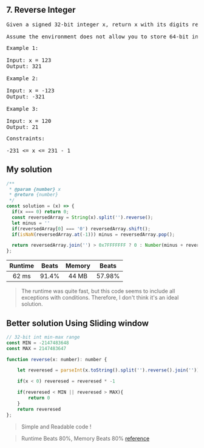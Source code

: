 ## 7. Reverse Integer

<pre>Given a signed 32-bit integer x, return x with its digits reversed. If reversing x causes the value to go outside the signed 32-bit integer range [-231, 231 - 1], then return 0.

Assume the environment does not allow you to store 64-bit integers (signed or unsigned).</pre>


<pre>Example 1:

Input: x = 123
Output: 321

Example 2:

Input: x = -123
Output: -321

Example 3:

Input: x = 120
Output: 21</pre>
 
<pre>Constraints:

-231 <= x <= 231 - 1</pre>

## My solution 

```js
/**
 * @param {number} x
 * @return {number}
 */
const solution = (x) => {
  if(x === 0) return 0;
  const reversedArray = String(x).split('').reverse();
  let minus = ''
  if(reversedArray[0] === '0') reversedArray.shift();
  if(isNaN(reversedArray.at(-1))) minus = reversedArray.pop();

  return reversedArray.join('') > 0x7FFFFFFF ? 0 : Number(minus + reversedArray.join(''));
};
```
|Runtime|Beats|Memory|Beats|
|:-:|:-:|:-:|:-:|
|62 ms|91.4%|44 MB|57.98%|

> The runtime was quite fast, but this code seems to include all exceptions with conditions. Therefore, I don't think it's an ideal solution.

## Better solution Using Sliding window

```js
// 32-bit int min-max range
const MIN = -2147483648
const MAX = 2147483647

function reverse(x: number): number {

    let reveresed = parseInt(x.toString().split('').reverse().join(''))

    if(x < 0) reveresed = reveresed * -1

    if(reveresed < MIN || reveresed > MAX){
        return 0
    }
    return reveresed
};
```
> Simple and Readable code ! 

>Runtime Beats 80%, Memory Beats 80% [reference](https://leetcode.com/problems/reverse-integer/submissions/955850561/)